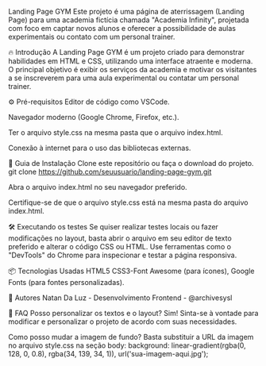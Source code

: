 Landing Page GYM
Este projeto é uma página de aterrissagem (Landing Page) para uma academia fictícia chamada "Academia Infinity", projetada com foco em captar novos alunos e oferecer a possibilidade de aulas experimentais ou contato com um personal trainer.

🔥 Introdução
A Landing Page GYM é um projeto criado para demonstrar habilidades em HTML e CSS, utilizando uma interface atraente e moderna. O principal objetivo é exibir os serviços da academia e motivar os visitantes a se inscreverem para uma aula experimental ou contatar um personal trainer.

⚙️ Pré-requisitos
Editor de código como VSCode.

Navegador moderno (Google Chrome, Firefox, etc.).

Ter o arquivo style.css na mesma pasta que o arquivo index.html.

Conexão à internet para o uso das bibliotecas externas.

🔨 Guia de Instalação
Clone este repositório ou faça o download do projeto.
git clone https://github.com/seuusuario/landing-page-gym.git

Abra o arquivo index.html no seu navegador preferido.

Certifique-se de que o arquivo style.css está na mesma pasta do arquivo index.html.

🛠️ Executando os testes Se quiser realizar testes locais ou fazer modificações no layout, basta abrir o arquivo em seu editor de texto preferido e alterar o código CSS ou HTML. Use ferramentas como o "DevTools" do Chrome para inspecionar e testar a página responsiva.

📦 Tecnologias Usadas
HTML5
CSS3-Font Awesome (para ícones), Google Fonts (para fontes personalizadas).

👷 Autores
Natan Da Luz - Desenvolvimento Frontend - @archivesysl


💭 FAQ
Posso personalizar os textos e o layout?
Sim! Sinta-se à vontade para modificar e personalizar o projeto de acordo com suas necessidades.

Como posso mudar a imagem de fundo?
Basta substituir a URL da imagem no arquivo style.css na seção body:
background: linear-gradient(rgba(0, 128, 0, 0.8), rgba(34, 139, 34, 1)), url('sua-imagem-aqui.jpg');




